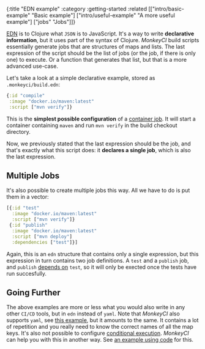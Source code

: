 {:title "EDN example"
 :category :getting-started
 :related [["intro/basic-example" "Basic example"]
           ["intro/useful-example" "A more useful example"]
	   ["jobs" "Jobs"]]}

[EDN](https://github.com/edn-format/edn) is to Clojure what `JSON` is to JavaScript.
It's a way to write **declarative information**, but it uses part of the syntax of
Clojure.  *MonkeyCI* build scripts essentially generate jobs that are structures
of maps and lists.  The last expression of the script should be the list of jobs
(or the job, if there is only one) to execute.  Or a function that generates that
list, but that is a more advanced use-case.

Let's take a look at a simple declarative example, stored as `.monkeyci/build.edn`:

```clojure
{:id "compile"
 :image "docker.io/maven:latest"
 :script ["mvn verify"]}
```

This is the **simplest possible configuration** of a [container job](jobs).  It will
start a container containing `maven` and run `mvn verify` in the build checkout
directory.

Now, we previously stated that the last expression should be the job, and that's
exactly what this script does: it **declares a single job**, which is also the
last expression.

## Multiple Jobs

It's also possible to create multiple jobs this way.  All we have to do is put them
in a vector:

```clojure
[{:id "test"
  :image "docker.io/maven:latest"
  :script ["mvn verify"]}
 {:id "publish"
  :image "docker.io/maven:latest"
  :script ["mvn deploy"]
  :dependencies ["test"]}]
```

Again, this is an `edn` structure that contains only a single expression, but this
expression in turn contains two job definitions.  A `test` and a `publish` job,
and `publish` [depends on](jobs) `test`, so it will only be exected once the tests
have run succesfully.

## Going Further

The above examples are more or less what you would also write in any other `CI/CD`
tools, but in `edn` instead of `yaml`.  Note that *MonkeyCI* also supports `yaml`,
see [this example](intro/yaml-example), but it amounts to the same.  It contains a
lot of repetition and you really need to know the correct names of all the map keys.
It's also not possible to configure [conditional execution](conditions).  *MonkeyCI*
can help you with this in another way.  See [an example using code](intro/basic-example)
for this.